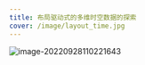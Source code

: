 ```yaml
---
title: 布局驱动式的多维时空数据的探索
cover: /image/layout_time.jpg
---
```


![image-20220928110221643](../images/layout_time.png)
